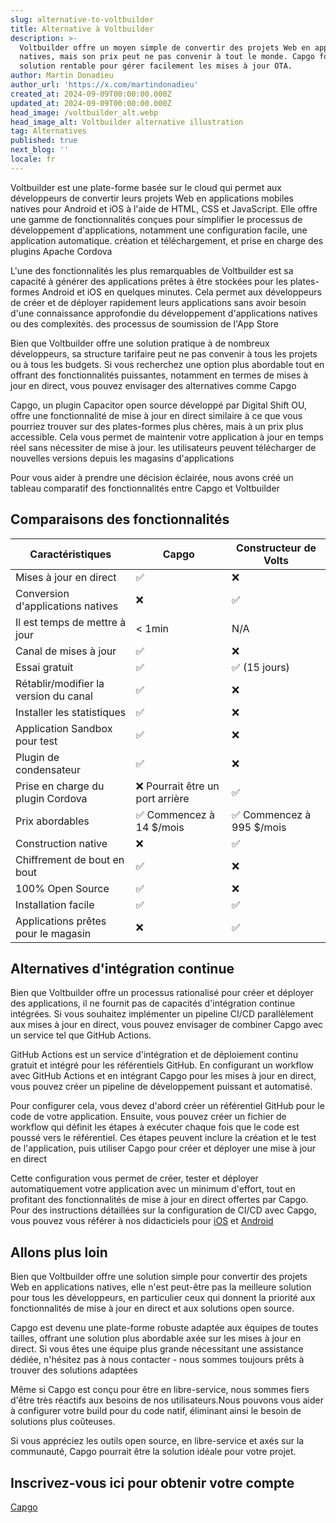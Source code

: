 ```yaml
---
slug: alternative-to-voltbuilder
title: Alternative à Voltbuilder
description: >-
  Voltbuilder offre un moyen simple de convertir des projets Web en applications
  natives, mais son prix peut ne pas convenir à tout le monde. Capgo fournit une
  solution rentable pour gérer facilement les mises à jour OTA.
author: Martin Donadieu
author_url: 'https://x.com/martindonadieu'
created_at: 2024-09-09T00:00:00.000Z
updated_at: 2024-09-09T00:00:00.000Z
head_image: /voltbuilder_alt.webp
head_image_alt: Voltbuilder alternative illustration
tag: Alternatives
published: true
next_blog: ''
locale: fr
---
```


Voltbuilder est une plate-forme basée sur le cloud qui permet aux développeurs de convertir leurs projets Web en applications mobiles natives pour Android et iOS à l'aide de HTML, CSS et JavaScript. Elle offre une gamme de fonctionnalités conçues pour simplifier le processus de développement d'applications, notamment une configuration facile, une application automatique. création et téléchargement, et prise en charge des plugins Apache Cordova

L'une des fonctionnalités les plus remarquables de Voltbuilder est sa capacité à générer des applications prêtes à être stockées pour les plates-formes Android et iOS en quelques minutes. Cela permet aux développeurs de créer et de déployer rapidement leurs applications sans avoir besoin d'une connaissance approfondie du développement d'applications natives ou des complexités. des processus de soumission de l'App Store

Bien que Voltbuilder offre une solution pratique à de nombreux développeurs, sa structure tarifaire peut ne pas convenir à tous les projets ou à tous les budgets. Si vous recherchez une option plus abordable tout en offrant des fonctionnalités puissantes, notamment en termes de mises à jour en direct, vous pouvez envisager des alternatives comme Capgo

Capgo, un plugin Capacitor open source développé par Digital Shift OU, offre une fonctionnalité de mise à jour en direct similaire à ce que vous pourriez trouver sur des plates-formes plus chères, mais à un prix plus accessible. Cela vous permet de maintenir votre application à jour en temps réel sans nécessiter de mise à jour. les utilisateurs peuvent télécharger de nouvelles versions depuis les magasins d'applications

Pour vous aider à prendre une décision éclairée, nous avons créé un tableau comparatif des fonctionnalités entre Capgo et Voltbuilder

## Comparaisons des fonctionnalités

| Caractéristiques | Capgo | Constructeur de Volts |
| --- | --- | --- |
| Mises à jour en direct | ✅ | ❌ |
| Conversion d'applications natives | ❌ | ✅ |
| Il est temps de mettre à jour | < 1min | N/A |
| Canal de mises à jour | ✅ | ❌ |
| Essai gratuit | ✅ | ✅ (15 jours) |
| Rétablir/modifier la version du canal | ✅ | ❌ |
| Installer les statistiques | ✅ | ❌ |
| Application Sandbox pour test | ✅ | ❌ |
| Plugin de condensateur | ✅ | ❌ |
| Prise en charge du plugin Cordova | ❌ Pourrait être un port arrière | ✅ |
| Prix ​​abordables | ✅ Commencez à 14 $/mois | ✅ Commencez à 995 $/mois |
| Construction native | ❌ | ✅ |
| Chiffrement de bout en bout | ✅ | ❌ |
| 100% Open Source | ✅ | ❌ |
| Installation facile | ✅ | ✅ |
| Applications prêtes pour le magasin | ❌ | ✅ |

## Alternatives d'intégration continue

Bien que Voltbuilder offre un processus rationalisé pour créer et déployer des applications, il ne fournit pas de capacités d'intégration continue intégrées. Si vous souhaitez implémenter un pipeline CI/CD parallèlement aux mises à jour en direct, vous pouvez envisager de combiner Capgo avec un service tel que GitHub Actions.

GitHub Actions est un service d'intégration et de déploiement continu gratuit et intégré pour les référentiels GitHub. En configurant un workflow avec GitHub Actions et en intégrant Capgo pour les mises à jour en direct, vous pouvez créer un pipeline de développement puissant et automatisé.

Pour configurer cela, vous devez d'abord créer un référentiel GitHub pour le code de votre application. Ensuite, vous pouvez créer un fichier de workflow qui définit les étapes à exécuter chaque fois que le code est poussé vers le référentiel. Ces étapes peuvent inclure la création et le test de l'application, puis utiliser Capgo pour créer et déployer une mise à jour en direct

Cette configuration vous permet de créer, tester et déployer automatiquement votre application avec un minimum d'effort, tout en profitant des fonctionnalités de mise à jour en direct offertes par Capgo. Pour des instructions détaillées sur la configuration de CI/CD avec Capgo, vous pouvez vous référer à nos didacticiels pour [ iOS](https://capgoapp/blog/automatic-capacitor-ios-build-github-action/) et [Android](https://capgoapp/blog/automatic-capacitor-android-build-github-action/)

## Allons plus loin

Bien que Voltbuilder offre une solution simple pour convertir des projets Web en applications natives, elle n'est peut-être pas la meilleure solution pour tous les développeurs, en particulier ceux qui donnent la priorité aux fonctionnalités de mise à jour en direct et aux solutions open source.

Capgo est devenu une plate-forme robuste adaptée aux équipes de toutes tailles, offrant une solution plus abordable axée sur les mises à jour en direct. Si vous êtes une équipe plus grande nécessitant une assistance dédiée, n'hésitez pas à nous contacter - nous sommes toujours prêts à trouver des solutions adaptées

Même si Capgo est conçu pour être en libre-service, nous sommes fiers d'être très réactifs aux besoins de nos utilisateurs.Nous pouvons vous aider à configurer votre build pour du code natif, éliminant ainsi le besoin de solutions plus coûteuses.

Si vous appréciez les outils open source, en libre-service et axés sur la communauté, Capgo pourrait être la solution idéale pour votre projet.

## Inscrivez-vous ici pour obtenir votre compte

[Capgo](/s'inscrire/)
